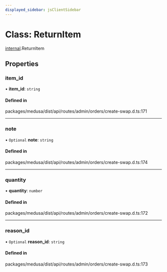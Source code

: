 ```yaml
---
displayed_sidebar: jsClientSidebar
---
```


# Class: ReturnItem

[internal](../modules/internal-8.md).ReturnItem

## Properties

### item\_id

• **item\_id**: `string`

#### Defined in

packages/medusa/dist/api/routes/admin/orders/create-swap.d.ts:171

___

### note

• `Optional` **note**: `string`

#### Defined in

packages/medusa/dist/api/routes/admin/orders/create-swap.d.ts:174

___

### quantity

• **quantity**: `number`

#### Defined in

packages/medusa/dist/api/routes/admin/orders/create-swap.d.ts:172

___

### reason\_id

• `Optional` **reason\_id**: `string`

#### Defined in

packages/medusa/dist/api/routes/admin/orders/create-swap.d.ts:173
